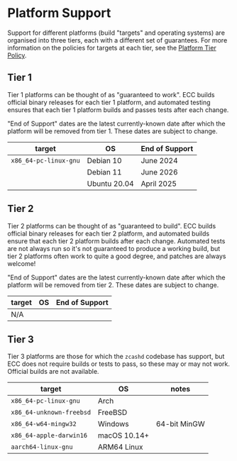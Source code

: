 # Platform Support

Support for different platforms (build "targets" and operating systems) are organised into
three tiers, each with a different set of guarantees. For more information on the policies
for targets at each tier, see the [Platform Tier Policy](../dev/platform-tier-policy.md).

## Tier 1

Tier 1 platforms can be thought of as "guaranteed to work". ECC builds official binary
releases for each tier 1 platform, and automated testing ensures that each tier 1 platform
builds and passes tests after each change.

"End of Support" dates are the latest currently-known date after which the platform will
be removed from tier 1. These dates are subject to change.

| target                  | OS           | End of Support |
| ----------------------- | ------------ | -------------- |
| `x86_64-pc-linux-gnu`   | Debian 10    | June 2024      |
|                         | Debian 11    | June 2026      |
|                         | Ubuntu 20.04 | April 2025     |

## Tier 2

Tier 2 platforms can be thought of as "guaranteed to build". ECC builds official binary
releases for each tier 2 platform, and automated builds ensure that each tier 2 platform
builds after each change. Automated tests are not always run so it's not guaranteed to
produce a working build, but tier 2 platforms often work to quite a good degree, and
patches are always welcome!

"End of Support" dates are the latest currently-known date after which the platform will
be removed from tier 2. These dates are subject to change.

| target                  | OS           | End of Support |
| ----------------------- | ------------ | -------------- |
| N/A |

## Tier 3

Tier 3 platforms are those for which the `zcashd` codebase has support, but ECC does not
require builds or tests to pass, so these may or may not work. Official builds are not
available.

| target                  | OS           | notes |
| ----------------------- | ------------ | ----- |
| `x86_64-pc-linux-gnu`   | Arch         |
| `x86_64-unknown-freebsd`| FreeBSD      |
| `x86_64-w64-mingw32`    | Windows      | 64-bit MinGW |
| `x86_64-apple-darwin16` | macOS 10.14+ |
| `aarch64-linux-gnu`     | ARM64 Linux  |
